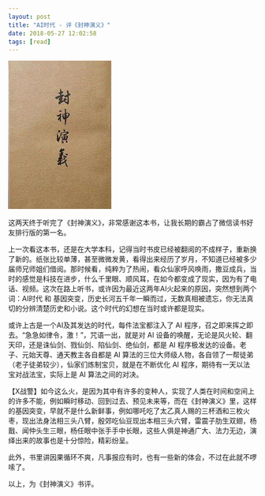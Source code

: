 ```yaml
---
layout: post
title: "AI时代 - 评《封神演义》"
date: 2018-05-27 12:02:58
tags: [read]
---
```


![封神演义](assets/images/fengshenyanyi.jpg)

这两天终于听完了《封神演义》，非常感谢这本书，让我长期的霸占了微信读书好友排行版的第一名。

上一次看这本书，还是在大学本科，记得当时书皮已经被翻阅的不成样子，重新换了新的。纸张比较单薄，甚至微微发黄，看得出来经历了岁月，不知道已经被多少届师兄师姐们借阅。那时候看，纯粹为了热闹，看众仙家呼风唤雨，撒豆成兵，当时的感觉是科技在进步，什么千里眼、顺风耳，在如今都变成了现实，因为有了电话、视频。这次在路上听书，或许因为最近这两年AI火起来的原因，突然想到两个词：AI时代 和 基因突变，历史长河五千年一瞬而过，无数真相被遗忘，你无法真切的分辨清楚历史和小说。这个时代的幻想在当时或许都是现实。

或许上古是一个AI及其发达的时代，每件法宝都注入了 AI 程序，召之即来挥之即去。“急急如律令，激！”，咒语一出，就是对 AI 设备的唤醒，无论是风火轮、翻天印，还是诛仙剑、戮仙剑、陷仙剑、绝仙剑，都是 AI 程序极发达的设备。老子、元始天尊、通天教主各自都是 AI 算法的三位大师级人物，各自领了一帮徒弟（老子徒弟较少），仙家们炼制宝贝，就是在不断优化 AI 程序，期待有一天以法宝对战法宝，实际上是 AI 算法之间的对决。

【X战警】如今这么火，是因为其中有许多的变种人，实现了人类在时间和空间上的许多不能，例如瞬时移动、回到过去、预见未来等，而在《封神演义》里，这样的基因突变，早就不是什么新鲜事，例如哪吒吃了太乙真人赐的三杯酒和三枚火枣，现出法身法相三头八臂，殷郊吃仙豆现出本相三头六臂，雷震子肋生双翅，杨戬、闻仲头生三眼，杨任眼中张手手中长眼，这些人俱是神通广大、法力无边，演绎出来的故事也是十分惊险，精彩纷呈。

此外，书里讲因果循环不爽，凡事报应有时，也有一些新的体会，不过在此就不啰嗦了。

以上，为《封神演义》书评。